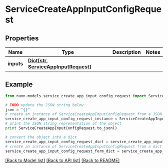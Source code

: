 # ServiceCreateAppInputConfigRequest


## Properties

Name | Type | Description | Notes
------------ | ------------- | ------------- | -------------
**inputs** | [**Dict[str, ServiceAppInputRequest]**](ServiceAppInputRequest.md) |  | 

## Example

```python
from nuon.models.service_create_app_input_config_request import ServiceCreateAppInputConfigRequest

# TODO update the JSON string below
json = "{}"
# create an instance of ServiceCreateAppInputConfigRequest from a JSON string
service_create_app_input_config_request_instance = ServiceCreateAppInputConfigRequest.from_json(json)
# print the JSON string representation of the object
print ServiceCreateAppInputConfigRequest.to_json()

# convert the object into a dict
service_create_app_input_config_request_dict = service_create_app_input_config_request_instance.to_dict()
# create an instance of ServiceCreateAppInputConfigRequest from a dict
service_create_app_input_config_request_form_dict = service_create_app_input_config_request.from_dict(service_create_app_input_config_request_dict)
```
[[Back to Model list]](../README.md#documentation-for-models) [[Back to API list]](../README.md#documentation-for-api-endpoints) [[Back to README]](../README.md)


